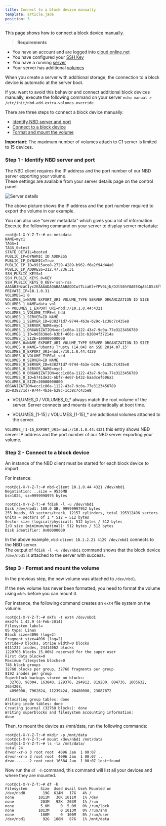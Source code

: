 ```yaml
---
title: Connect to a block device manually
template: article.jade
position: 3
---
```


This page shows how to connect a block device manually.

> <strong>Requirements</strong>
>
- You have an account and are logged into [cloud.online.net](//cloud.online.net)
- You have configured your [SSH Key](/howto/ssh_keys.html)
- You have a running [server](/howto/create_instance.html)
- Your server has additional [volumes](/howto/create_instance.html#step-3-add-storage)

When you create a server with additional storage, the connection to a block device is automatic at the server boot.

If you want to avoid this behavior and connect additional block devices manually, execute the following command on your server `echo manual > /etc/init/nbd-add-extra-volumes.override`.

There are three steps to connect a block device manually:

- [Identify NBD server and port](/advanced/nbd.html#step-1-identify-nbd-server-and-port)
- [Connect to a block device](/advanced/nbd.html#step-2-connect-to-a-block-device)
- [Format and mount the volume](/advanced/nbd.html#step-3-format-and-mount-the-volume)

<strong>Important</strong>: The maximum number of volumes attach to C1 server is limited to 15 devices.

### Step 1 - Identify NBD server and port

The NBD client requires the IP address and the port number of our NBD server exporting your volume.<br/>
These settings are available from your server details page on the control panel.

![Server details](../../images/server_details.png "Server details")

The above picture shows the IP address and the port number required to export the volume in our example.

You can also use "server metadata" which gives you a lot of information.<br/>
Execute the following command on your server to display server metadata:

```
root@c1-X-Y-Z-T:~# oc-metadata
NAME=myc1
TAGS=1
TAGS_0=test
STATE_DETAIL=booted
PUBLIC_IP=DYNAMIC ID ADDRESS
PUBLIC_IP_DYNAMIC=True
PUBLIC_IP_ID=9915ace8-2729-4289-b962-f6a2f94d44a0
PUBLIC_IP_ADDRESS=212.47.236.31
SSH_PUBLIC_KEYS=1
SSH_PUBLIC_KEYS_0=KEY
SSH_PUBLIC_KEYS_0_KEY='ssh-rsa AAAAB3NzaC1yc2EAAAADAQABAAABAQDIwtTLiaKl+YPV0LjN/DJtS6hYOAEEXqAS1O5z8ft61da+3sG/kd3j9ONiepugG6sanGKRAMvx652OIZDgWbzEC40/7shAoxxbiFXBj3VgPCoKXCNLtTla4nx9hR/Xstzfm6k3/mODiioWV+TwWimM9SRo5ihwF09BhLw4sfTchtUxlLrW6pv0o4ykBPMC90yJl5KrB+7QKWaedbUYwBkXHNDDOTpBawJppp3hcfPhJjZrCk4NCdNsRhmhwaKMPNmx37hBs+Wu3Y2aAbHd4tAsQAc646/E6Xlipll8IzkNaH7PGYLhMmHB9FXI6gavi0UF12OC7abzm+MiLDOzRBx1'
PRIVATE_IP=10.1.0.31
VOLUMES=1 0
VOLUMES_1=NAME EXPORT_URI VOLUME_TYPE SERVER ORGANIZATION ID SIZE
VOLUMES_1_NAME=data_vol
-> VOLUMES_1_EXPORT_URI=nbd://10.1.0.44:4321
VOLUMES_1_VOLUME_TYPE=l_hdd
VOLUMES_1_SERVER=ID NAME
VOLUMES_1_SERVER_ID=838271d7-9744-4b3e-b29c-1c38c7c435e8
VOLUMES_1_SERVER_NAME=myc1
VOLUMES_1_ORGANIZATION=ecc1c86a-1122-43a7-9c0a-77e3123456789
VOLUMES_1_ID=965b38e6-b3bf-466c-a13c-b2004f37214a
VOLUMES_1_SIZE=100000000000
VOLUMES_0=NAME EXPORT_URI VOLUME_TYPE SERVER ORGANIZATION ID SIZE
VOLUMES_0_NAME='Ubuntu Trusty (14.04) on SSD 2014.07.15'
VOLUMES_0_EXPORT_URI=nbd://10.1.0.44:4320
VOLUMES_0_VOLUME_TYPE=l_ssd
VOLUMES_0_SERVER=ID NAME
VOLUMES_0_SERVER_ID=838271d7-9744-4b3e-b29c-1c38c7c435e8
VOLUMES_0_SERVER_NAME=myc1
VOLUMES_0_ORGANIZATION=ecc1c86a-1122-43a7-9c0a-77e3123456789
VOLUMES_0_ID=b741de3c-6bf7-4e07-b432-baadcef606a3
VOLUMES_0_SIZE=20000000000
ORGANIZATION=ecc1c86a-1122-43a7-9c0a-77e3123456789
ID=838271d7-9744-4b3e-b29c-1c38c7c435e8
```

- VOLUMES_0 / VOLUMES_0_* always match the root volume of the server. Server connects and mounts it automatically at boot time.

- VOLUMES_[1-15] / VOLUMES_[1-15]_* are additional volumes attached to the server.

`VOLUMES_[1-15_EXPORT_URI=nbd://10.1.0.44:4321` this entry shows NBD server IP address and the port number of our NBD server exporting your volume.

### Step 2 - Connect to a block device

An instance of the NBD client must be started for each block device to import.

For instance: 
```
root@c1-X-Y-Z-T:~# nbd-client 10.1.0.44 4321 /dev/nbd1
Negotiation: ..size = 9536MB
bs=1024, sz=9999998976 bytes

root@c1-X-Y-Z-T:~# fdisk -l -u /dev/nbd1
Disk /dev/nbd1: 100.0 GB, 99999997952 bytes
255 heads, 63 sectors/track, 12157 cylinders, total 195312496 sectors
Units = sectors of 1 * 512 = 512 bytes
Sector size (logical/physical): 512 bytes / 512 bytes
I/O size (minimum/optimal): 512 bytes / 512 bytes
Disk identifier: 0x00000000
```

In the above example, `nbd-client 10.1.2.21 4129 /dev/nbd1` connects to the NBD server.<br/>
The output of `fdisk -l -u /dev/nbd1` command shows that the block device `/dev/nbd1` is attached to the server with success.

### Step 3 - Format and mount the volume

In the previous step, the new volume was attached to `/dev/nbd1`.

If the new volume has never been formatted, you need to format the volume using `mkfs` before you can mount it.

For instance, the following command creates an `ext4` file system on the volume:

```
root@c1-X-Y-Z-T:~# mkfs -t ext4 /dev/nbd1
mke2fs 1.42.9 (4-Feb-2014)
Filesystem label=
OS type: Linux
Block size=4096 (log=2)
Fragment size=4096 (log=2)
Stride=0 blocks, Stripe width=0 blocks
6111232 inodes, 24414062 blocks
1220703 blocks (5.00%) reserved for the super user
First data block=0
Maximum filesystem blocks=0
746 block groups
32768 blocks per group, 32768 fragments per group
8192 inodes per group
Superblock backups stored on blocks:
  32768, 98304, 163840, 229376, 294912, 819200, 884736, 1605632, 2654208,
  4096000, 7962624, 11239424, 20480000, 23887872

Allocating group tables: done
Writing inode tables: done
Creating journal (32768 blocks): done
Writing superblocks and filesystem accounting information:
done
```

Then, to mount the device as /mnt/data, run the following commands:

```
root@c1-X-Y-Z-T:~# mkdir -p /mnt/data
root@c1-X-Y-Z-T:~# mount /dev/nbd1 /mnt/data
root@c1-X-Y-Z-T:~# ls -la /mnt/data/
total 24
drwxr-xr-x 3 root root  4096 Jan  1 00:07 .
drwxr-xr-x 3 root root  4096 Jan  1 00:07 ..
drwx------ 2 root root 16384 Jan  1 00:07 lost+found
```

Now run the `df -h` command, this command will list all your devices and where they are mounted.

```
root@c1-X-Y-Z-T:~# df -h
Filesystem      Size  Used Avail Use% Mounted on
/dev/nbd0        19G  614M   17G   4% /
none           1011M   36K 1011M   1% /dev
none            203M   92K  203M   1% /run
none            5.0M     0  5.0M   0% /run/lock
none           1013M     0 1013M   0% /run/shm
none            100M     0  100M   0% /run/user
/dev/nbd1        92G  188M   87G   1% /mnt/data
```
